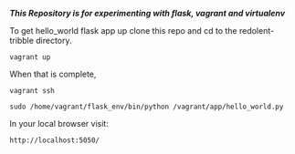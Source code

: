 ***This Repository is for experimenting with flask, vagrant and virtualenv***

To get hello_world flask app up clone this repo and cd to the redolent-tribble directory.
```
vagrant up
```
When that is complete,
```
vagrant ssh

sudo /home/vagrant/flask_env/bin/python /vagrant/app/hello_world.py
```

In your local browser visit:
```
http://localhost:5050/
```